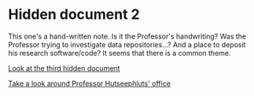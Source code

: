 # Hidden document 2

This one's a hand-written note. Is it the Professor's handwriting? Was the
Professor trying to investigate data repositories...? And a place to deposit
his research software/code? It seems that there is a common theme.

[Look at the third hidden document](/the-office/waste-paper-bin/document-3)

[Take a look around Professor Hutseephluts' office](/the-office)
